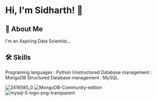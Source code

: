 
# Hi, I'm Sidharth! 👋


## 🚀 About Me
I'm an Aspiring Data Scientist...


## 🛠 Skills
Programing languages : Python
Unstructured Database management : MongoDB
Structured Database management : MySQL


![2416585_0](https://user-images.githubusercontent.com/93982828/147739167-14637087-0cec-4c7f-8290-10c5d00e51af.jpg)  ![MongoDB-Community-edition](https://user-images.githubusercontent.com/93982828/147740088-8af5bab7-9811-40c0-8c3a-707a6d4a7c26.png) ![mysql-5-logo-png-transparent](https://user-images.githubusercontent.com/93982828/147740393-1a99c180-8cff-4e25-902f-618ff146b33a.png)
